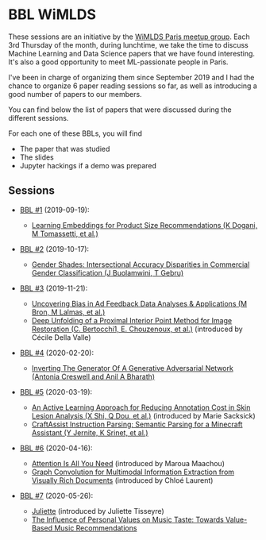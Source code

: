 # BBL WiMLDS

These sessions are an initiative by the [WiMLDS Paris meetup group](https://www.meetup.com/Paris-Women-in-Machine-Learning-Data-Science). Each 3rd Thursday of the month, during lunchtime, we take the time to discuss Machine Learning and Data Science papers that we have found interesting. It's also a good opportunity to meet ML-passionate people in Paris.

I've been in charge of organizing them since September 2019 and I had the chance to organize 6 paper reading sessions so far, as well as introducing a good number of papers to our members.

You can find below the list of papers that were discussed during the different sessions.


For each one of these BBLs, you will find
* The paper that was studied
* The slides
* Jupyter hackings if a demo was prepared

## Sessions

* [BBL #1](2019-09-19) (2019-09-19):
  - [Learning Embeddings for Product Size Recommendations (K Dogani, M Tomassetti, et al.)](2019-09-19/Resources/asos%20-%20size%20reco.pdf)

* [BBL #2](2019-10-17) (2019-10-17):
  - [Gender Shades: Intersectional Accuracy Disparities in Commercial Gender Classification (J Buolamwini, T Gebru)](2019-10-17/Resources/gender_shades.pdf)

* [BBL #3](2019-11-21) (2019-11-21):
  - [Uncovering Bias in Ad Feedback Data Analyses & Applications (M Bron, M Lalmas, et al.)](2019-11-21/Resources/adfeedback.pdf)
  - [Deep Unfolding of a Proximal Interior Point Method for Image Restoration (C. Bertocchi1, E. Chouzenoux, et al.)](2019-11-21/Resources/deepunfolding.pdf) (introduced by Cécile Della Valle)

* [BBL #4](2020-02-20) (2020-02-20):
  - [Inverting The Generator Of A Generative Adversarial Network (Antonia Creswell and Anil A Bharath)](2020-02-20/Resources/reverting_gans.pdf)

* [BBL #5](2020-03-19) (2020-03-19):
  - [An Active Learning Approach for Reducing Annotation Cost in Skin Lesion Analysis (X Shi, Q Dou, et al.)](2020-03-19/Resources/active_learning.pdf) (introduced by Marie Sacksick)
  - [CraftAssist Instruction Parsing: Semantic Parsing for a Minecraft Assistant (Y Jernite, K Srinet, et al.)](2020-03-19/Resources/craftassist.pdf)

* [BBL #6](2020-04-16) (2020-04-16):
  - [Attention Is All You Need](2020-04-16/Resources/attention_is_all_you_need.pdf) (introduced by Maroua Maachou)
  - [Graph Convolution for Multimodal Information Extraction from Visually Rich Documents](2020-04-16/Resources/visually_rich_documents.pdf) (introduced by Chloé Laurent)

* [BBL #7](2020-05-26) (2020-05-26):
  - [Juliette](2020-05-26/Resources/) (introduced by Juliette Tisseyre)
  - [The Influence of Personal Values on Music Taste: Towards Value-Based Music Recommendations](2020-05-26/Resources/music_reco.pdf)
